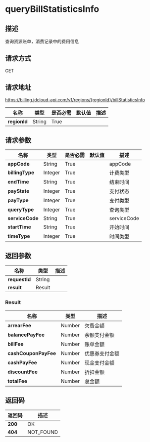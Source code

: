 # queryBillStatisticsInfo


## 描述
查询资源账单，消费记录中的费用信息

## 请求方式
GET

## 请求地址
https://billing.jdcloud-api.com/v1/regions/{regionId}/billStatisticsInfo

|名称|类型|是否必需|默认值|描述|
|---|---|---|---|---|
|**regionId**|String|True| | |

## 请求参数
|名称|类型|是否必需|默认值|描述|
|---|---|---|---|---|
|**appCode**|String|True| |appCode|
|**billingType**|Integer|True| |计费类型|
|**endTime**|String|True| |结束时间|
|**payState**|Integer|True| |支付状态|
|**payType**|Integer|True| |支付类型|
|**queryType**|Integer|True| |查询类型|
|**serviceCode**|String|True| |serviceCode|
|**startTime**|String|True| |开始时间|
|**timeType**|Integer|True| |时间类型|


## 返回参数
|名称|类型|描述|
|---|---|---|
|**requestId**|String| |
|**result**|Result| |

### Result
|名称|类型|描述|
|---|---|---|
|**arrearFee**|Number|欠费金额|
|**balancePayFee**|Number|余额支付金额|
|**billFee**|Number|账单金额|
|**cashCouponPayFee**|Number|优惠券支付金额|
|**cashPayFee**|Number|现金支付金额|
|**discountFee**|Number|折扣金额|
|**totalFee**|Number|总金额|

## 返回码
|返回码|描述|
|---|---|
|**200**|OK|
|**404**|NOT_FOUND|

